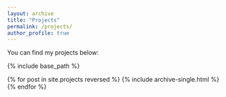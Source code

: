 ```yaml
---
layout: archive
title: "Projects"
permalink: /projects/
author_profile: true
---
```


You can find my projects below:

{% include base_path %}

{% for post in site.projects reversed %}
  {% include archive-single.html %}
{% endfor %}
